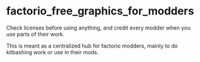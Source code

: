 # factorio_free_graphics_for_modders

Check licenses before using anything, and credit every modder when you use parts of their work.

This is meant as a centralized hub for factorio modders, mainly to do kitbashing work or use in their mods.